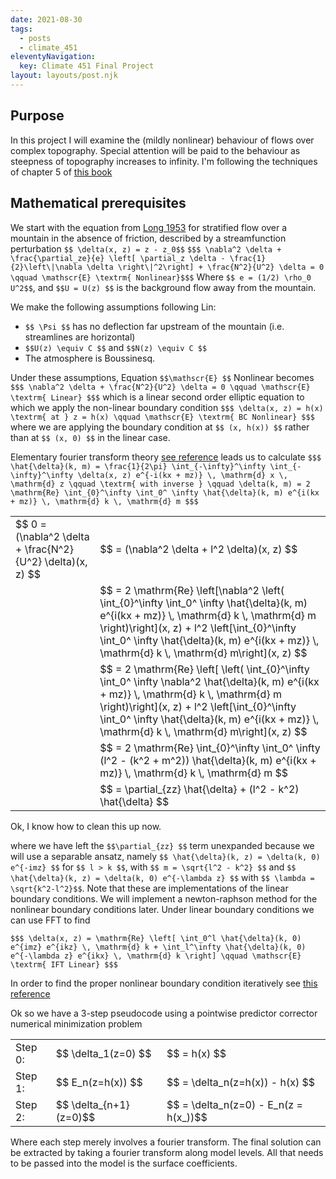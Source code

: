 ```yaml
---
date: 2021-08-30
tags:
  - posts
  - climate_451
eleventyNavigation:
  key: Climate 451 Final Project
layout: layouts/post.njk
---
```


## Purpose

In this project I will examine the (mildly nonlinear) behaviour of flows over complex topography.
Special attention will be paid to the behaviour as steepness of topography increases to infinity.
I'm following the techniques of chapter 5 of [this book](https://search.lib.umich.edu/catalog/record/99187273286006381?query=lin+mesoscale)

## Mathematical prerequisites

We start with the equation from [Long 1953](https://onlinelibrary.wiley.com/doi/abs/10.1111/j.2153-3490.1953.tb01035.x)
for stratified flow over a mountain in the absence of friction, described by a streamfunction perturbation `$$ \delta(x, z) = z - z_0$$`
`$$$ \nabla^2 \delta + \frac{\partial_ze}{e} \left[ \partial_z \delta - \frac{1}{2}\left\|\nabla \delta \right\|^2\right] + \frac{N^2}{U^2} \delta = 0 \qquad \mathscr{E} \textrm{ Nonlinear}$$$`
Where `$$ e = (1/2) \rho_0 U^2$$`, and `$$U = U(z) $$` is the background flow away from the mountain.

We make the following assumptions following Lin:

- `$$ \Psi $$` has no deflection far upstream of the mountain (i.e. streamlines are horizontal)
- `$$U(z) \equiv C $$` and `$$N(z) \equiv C $$`
- The atmosphere is Boussinesq.

Under these assumptions, Equation `$$\mathscr{E} $$` Nonlinear becomes
`$$$ \nabla^2 \delta + \frac{N^2}{U^2} \delta = 0 \qquad \mathscr{E} \textrm{ Linear} $$$`
which is a linear second order elliptic equation to which we apply the non-linear boundary condition
`$$$ \delta(x, z) = h(x) \textrm{ at } z = h(x) \qquad \mathscr{E} \textrm{ BC Nonlinear} $$$`
where we are applying the boundary condition at `$$ (x, h(x)) $$` rather than at `$$ (x, 0) $$` in the linear case.

Elementary fourier transform theory [see reference](https://open-lab-notebook-assets.glitch.me/assets/mathematical_references/lin_mesoscale/LinYuhLang_2007_Appendix5_1.pdf) leads us
to calculate `$$$ \hat{\delta}(k, m) = \frac{1}{2\pi} \int_{-\infty}^\infty \int_{-\infty}^\infty \delta(x, z) e^{-i(kx + mz)} \, \mathrm{d} x \, \mathrm{d} z \qquad \textrm{ with inverse } \qquad \delta(k, m) = 2 \mathrm{Re} \int_{0}^\infty \int_0^ \infty \hat{\delta}(k, m) e^{i(kx + mz)} \, \mathrm{d} k \, \mathrm{d} m $$$`

<table class="eqn">
  <tr>
    <td> $$ 0 = (\nabla^2 \delta + \frac{N^2}{U^2} \delta)(x, z) $$ </td> <td> $$ = (\nabla^2 \delta + l^2 \delta)(x, z) $$ </td>
  </tr>
  <tr>
    <td> </td> <td> $$ = 2 \mathrm{Re} \left[\nabla^2 \left( \int_{0}^\infty \int_0^ \infty  \hat{\delta}(k, m) e^{i(kx + mz)} \, \mathrm{d} k \, \mathrm{d} m \right)\right](x, z) + l^2  \left[\int_{0}^\infty \int_0^ \infty  \hat{\delta}(k, m) e^{i(kx + mz)} \, \mathrm{d} k \, \mathrm{d} m\right](x, z)  $$ </td>
  </tr>
  <tr>
    <td> </td> <td> $$ = 2 \mathrm{Re} \left[ \left( \int_{0}^\infty \int_0^ \infty \nabla^2 \hat{\delta}(k, m) e^{i(kx + mz)} \, \mathrm{d} k \, \mathrm{d} m \right)\right](x, z) + l^2  \left[\int_{0}^\infty \int_0^ \infty  \hat{\delta}(k, m) e^{i(kx + mz)} \, \mathrm{d} k \, \mathrm{d} m\right](x, z)  $$ </td>
  </tr>
  <tr>
    <td> </td> <td> $$ = 2 \mathrm{Re} \int_{0}^\infty \int_0^ \infty  (l^2  - (k^2 + m^2))  \hat{\delta}(k, m) e^{i(kx + mz)} \, \mathrm{d} k \, \mathrm{d} m  $$ </td>
  </tr>
    <tr>
    <td> </td> <td> $$ = \partial_{zz} \hat{\delta}  + (l^2 - k^2) \hat{\delta} $$ </td>
  </tr>
</table>
Ok, I know how to clean this up now.

where we have left the `$$\partial_{zz} $$` term unexpanded because we will use a separable ansatz,
namely `$$ \hat{\delta}(k, z) = \delta(k, 0) e^{-imz} $$` for `$$ l > k $$`, with `$$ m = \sqrt{l^2 - k^2} $$` and `$$ \hat{\delta}(k, z) = \delta(k, 0) e^{-\lambda z} $$` with `$$ \lambda = \sqrt{k^2-l^2}$$`. Note that these
are implementations of the linear boundary conditions. We will implement a newton-raphson method
for the nonlinear boundary conditions later. Under linear boundary conditions we can use FFT to find

`$$$ \delta(x, z) = \mathrm{Re} \left[ \int_0^l \hat{\delta}(k, 0) e^{imz} e^{ikz} \, \mathrm{d} k + \int_l^\infty \hat{\delta}(k, 0) e^{-\lambda z} e^{ikx} \, \mathrm{d} k \right] \qquad \mathscr{E} \textrm{ IFT Linear} $$$`

In order to find the proper nonlinear boundary condition iteratively see [this reference](https://www.researchgate.net/profile/Rene-Laprise/publication/234530395_On_the_Structural_Characteristics_of_Steady_Finite-Amplitude_Mountain_Waves_over_Bell-Shaped_Topography/links/0912f51098946a08d4000000/On-the-Structural-Characteristics-of-Steady-Finite-Amplitude-Mountain-Waves-over-Bell-Shaped-Topography.pdf?origin=publication_detail)


Ok so we have a 3-step pseudocode using a pointwise predictor corrector numerical minimization problem

<table class="eqn">
  <tr>
    <td>Step 0: </td> <td> $$ \delta_1(z=0) $$ </td> <td> $$ = h(x) $$ </td>
  </tr>
  <tr>
    <td>Step 1: </td> <td> $$ E_n(z=h(x)) $$ </td> <td> $$ = \delta_n(z=h(x)) - h(x) $$ </td>
  </tr>
  <tr>
    <td>Step 2: </td> <td> $$ \delta_{n+1}(z=0)$$ </td> <td> $$ = \delta_n(z=0) - E_n(z = h(x_))$$ </td>
  </tr>
</table>

Where each step merely involves a fourier transform. The final solution can be 
extracted by taking a fourier transform along model levels. All that needs
to be passed into the model is the surface coefficients. 
